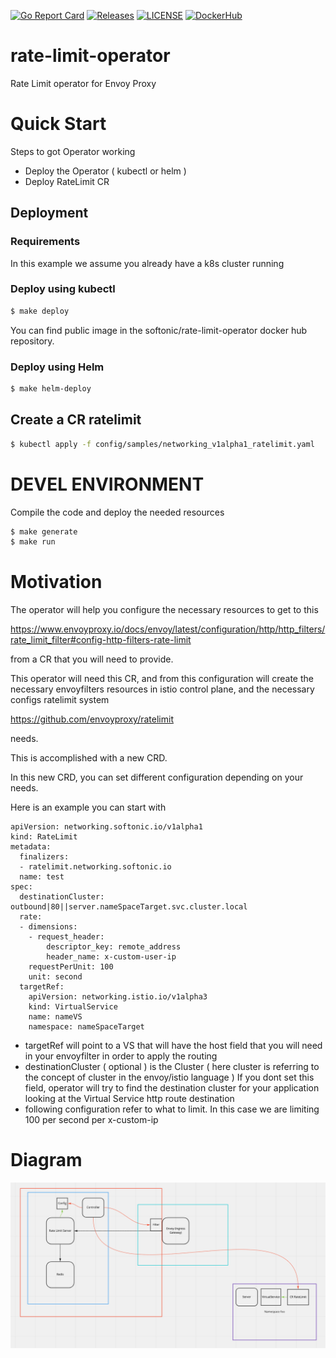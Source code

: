 [![Go Report Card](https://goreportcard.com/badge/softonic/rate-limit-operator)](https://goreportcard.com/report/softonic/rate-limit-operator)
[![Releases](https://img.shields.io/github/release-pre/softonic/rate-limit-operator.svg?sort=semver)](https://github.com/softonic/rate-limit-operator/releases)
[![LICENSE](https://img.shields.io/github/license/softonic/rate-limit-operator.svg)](https://github.com/softonic/rate-limit-operator/blob/master/LICENSE)
[![DockerHub](https://img.shields.io/docker/pulls/softonic/rate-limit-operator.svg)](https://hub.docker.com/r/softonic/rate-limit-operator)


# rate-limit-operator
Rate Limit operator for Envoy Proxy

# Quick Start

Steps to got Operator working

- Deploy the Operator ( kubectl or helm )
- Deploy RateLimit CR

## Deployment

### Requirements

In this example we assume you already have a k8s cluster running

### Deploy using kubectl 

```bash
$ make deploy
```

You can find public image in the softonic/rate-limit-operator docker hub repository.

### Deploy using Helm

```bash
$ make helm-deploy
```


## Create a CR ratelimit

```bash
$ kubectl apply -f config/samples/networking_v1alpha1_ratelimit.yaml
```

# DEVEL ENVIRONMENT

Compile the code and deploy the needed resources

```bash
$ make generate
$ make run
```


# Motivation


The operator will help you configure the necessary resources to get to this

https://www.envoyproxy.io/docs/envoy/latest/configuration/http/http_filters/rate_limit_filter#config-http-filters-rate-limit

from a CR that you will need to provide.

This operator will need this CR, and from this configuration will create the necessary envoyfilters resources in istio
control plane, and the necessary configs ratelimit system 

https://github.com/envoyproxy/ratelimit

needs. 

This is accomplished with a new CRD.

In this new CRD, you can set different configuration depending on your needs.

Here is an example you can start with

```
apiVersion: networking.softonic.io/v1alpha1
kind: RateLimit
metadata:
  finalizers:
  - ratelimit.networking.softonic.io
  name: test
spec:
  destinationCluster: outbound|80||server.nameSpaceTarget.svc.cluster.local
  rate:
  - dimensions:
    - request_header:
        descriptor_key: remote_address
        header_name: x-custom-user-ip
    requestPerUnit: 100
    unit: second
  targetRef:
    apiVersion: networking.istio.io/v1alpha3
    kind: VirtualService
    name: nameVS
    namespace: nameSpaceTarget
```


* targetRef will point to a VS that will have the host field that you will need in your envoyfilter in order to apply the routing
* destinationCluster ( optional ) is the Cluster ( here cluster is referring to the concept of cluster in the envoy/istio language ) 
If you dont set this field, operator will try to find the destination cluster for your application looking at the Virtual Service http route destination
* following configuration refer to what to limit. In this case we are limiting 100 per second per x-custom-ip


# Diagram


![Image of operator flow](/docs/diagram.png)
